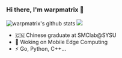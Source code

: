 ### Hi there, I'm warpmatrix 👋

<!--
**warpmatrix/warpmatrix** is a ✨ _special_ ✨ repository because its `README.md` (this file) appears on your GitHub profile.

Here are some ideas to get you started:

- 🔭 I’m currently working on ...
- 🌱 I’m currently learning ...
- 👯 I’m looking to collaborate on ...
- 🤔 I’m looking for help with ...
- 💬 Ask me about ...
- 📫 How to reach me: ...
- 😄 Pronouns: ...
- ⚡ Fun fact: ...
-->

<img src="https://github-readme-stats.vercel.app/api?username=warpmatrix&show_icons=true&theme=vue&count_private=true" alt="warpmatrix's github stats" />
<img src="https://github-readme-stats.vercel.app/api/top-langs/?username=warpmatrix&layout=compact"/>

- 🇨🇳 Chinese graduate at SMClab@SYSU
- 🤔 Woking on Mobile Edge Computing
- ⚡ Go, Python, C++...
